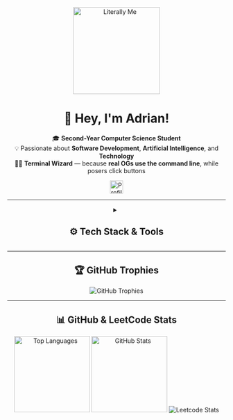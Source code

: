 <div align="center">
  <img src="https://media.tenor.com/e80yWgXySiUAAAAe/dr-house-housecat.png" alt="Literally Me" height="200" />

  <h1>👋 Hey, I'm <strong>Adrian</strong>!</h1>
  
  🎓 <strong>Second-Year Computer Science Student</strong>  
  💡 Passionate about <strong>Software Development</strong>, <strong>Artificial Intelligence</strong>, and <strong>Technology</strong>  
  🧙‍♂️ <strong>Terminal Wizard</strong> — because <strong>real OGs use the command line</strong>, while posers click buttons  

  <img src="https://komarev.com/ghpvc/?username=AdrianMosnegutu&style=for-the-badge&color=blue&abbreviated=true" alt="Profile views" height="30"/>
</div>

---

<details>
<summary align="center"><h2>⚙️ Tech Stack & Tools</h2></summary>

<div align="center">

<h3>📌 Languages</h3>
<img src="https://skillicons.dev/icons?i=ts,js,html,css,cs,cpp,c,java,python,lua,php" alt="Languages" />

<h3>🧩 Frameworks & Libraries</h3>
<img src="https://skillicons.dev/icons?i=react,next,redux,nodejs,dotnet,qt,tailwind,vite" alt="Frameworks & Libraries" />

<h3>🧠 AI / ML</h3>
<img src="https://skillicons.dev/icons?i=tensorflow,sklearn" alt="AI Tools" />

<h3>🗄️ Databases</h3>
<img src="https://skillicons.dev/icons?i=postgres,mysql,sqlite,supabase" alt="Databases" />

<h3>🛠️ Dev Tools</h3>
<img src="https://skillicons.dev/icons?i=neovim,bash,linux,docker,git,github,vscode,visualstudio,postman,figma" alt="Tools & Platforms" />

</div>
</details>

---

<div align="center">
  <h2>🏆 GitHub Trophies</h2>
  <img src="https://github-profile-trophy.vercel.app/?username=AdrianMosnegutu&theme=nord&no-frame=true&margin-w=10&margin-h=15&column=5" alt="GitHub Trophies" />
</div>

---

<div align="center">
  <h2>📊 GitHub & LeetCode Stats</h2>
  <div>
    <img src="https://github-readme-stats.vercel.app/api/top-langs/?username=AdrianMosnegutu&layout=compact&theme=nord&hide_border=true" alt="Top Languages" height="175" />
    <img src="https://github-readme-stats.vercel.app/api?username=AdrianMosnegutu&show_icons=true&theme=nord&hide_border=true" alt="GitHub Stats" height="175" />
    <img src="https://leetcard.jacoblin.cool/AdrianMosnegutu?border=0&radius=5&theme=nord" alt="Leetcode Stats" />
  </div>
</div>
